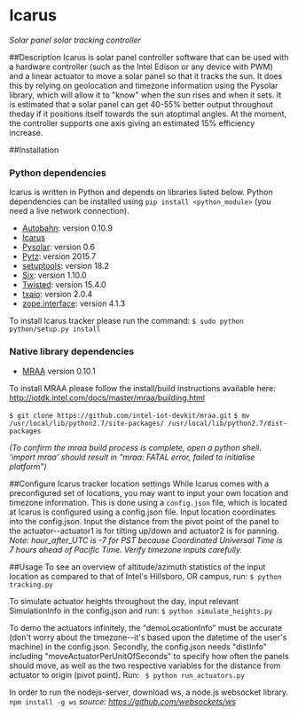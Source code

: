 # **Icarus**
*Solar panel solar tracking controller*

##Description
Icarus is solar panel controller software that can be used with a hardware
controller (such as the Intel Edison or any device with PWM) and a linear
actuator to move a solar panel so that it tracks the sun. It does this by
relying on geolocation and timezone information using the Pysolar library,
which will allow it to "know" when the sun rises and when it sets. It is
estimated that a solar panel can get 40-55% better output throughout theday if
it positions itself towards the sun atoptimal angles. At the moment, the
controller supports one axis giving an estimated 15% efficiency increase. 

##Installation

### Python dependencies
Icarus is written in Python and depends on libraries listed below.
Python dependencies can be installed using `pip install <python_module>`
(you need a live network connection).
* [Autobahn](http://autobahn.ws/python/): version 0.10.9
* [Icarus](https://github.com/tripzero/icarus)
* [Pysolar](http://pysolar.org/): version 0.6
* [Pytz](http://pytz.sourceforge.net/): version 2015.7
* [setuptools](https://pypi.python.org/pypi/setuptools): version 18.2
* [Six](https://pypi.python.org/pypi/six): version 1.10.0
* [Twisted](https://twistedmatrix.com/): version 15.4.0
* [txaio](https://pypi.python.org/pypi/txaio): version 2.0.4
* [zope.interface](https://pypi.python.org/pypi/zope.interface): version 4.1.3


To install Icarus tracker please run the command:
 ``` $ sudo python python/setup.py install ```
 
### Native library dependencies
* [MRAA](http://iotdk.intel.com/docs/master/mraa/) version 0.10.1

To install MRAA please follow the install/build instructions available here:
http://iotdk.intel.com/docs/master/mraa/building.html

```$ git clone https://github.com/intel-iot-devkit/mraa.git```
```$ mv /usr/local/lib/python2.7/site-packages/ /usr/local/lib/python2.7/dist-packages```

*(To confirm the mraa build process is complete, open a python shell. 'import
mraa' should result in "mraa: FATAL error, failed to initialise platform")*

##Configure Icarus tracker location settings
While Icarus comes with a preconfigured set of locations, you may want to input
your own location and timezone information. This is done using a
```config.json``` file, which is located at Icarus is configured using a config.json file. 
Input location coordinates into the config.json. Input the distance from the
pivot point of the panel to the actuator--actuator1 is for tilting up/down and
actuator2 is for panning.
*Note: hour_after_UTC is -7 for PST because Coordinated Universal Time is 7
hours ahead of Pacific Time. Verify timezone inputs carefully.*

##Usage
To see an overview of altitude/azimuth statistics of the input location as
compared to that of Intel's Hillsboro, OR campus, run: ```$ python tracking.py```


To simulate actuator heights throughout the day, input relevant SimulationInfo in the config.json and run:
```$ python simulate_heights.py```

To demo the actuators infinitely, the "demoLocationInfo" must be accurate
(don't worry about the timezone--it's based upon the datetime of the user's
machine) in the config.json. Secondly, the config.json needs "distInfo"
including "moveActuatorPerUnitOfSeconds" to specify how often the panels should
move, as well as the two respective variables for the distance from actuator to
origin (pivot point). Run: 
``` $ python run_actuators.py```


In order to run the nodejs-server, download ws, a node.js websocket library. ```npm install -g ws```
*source: https://github.com/websockets/ws*
